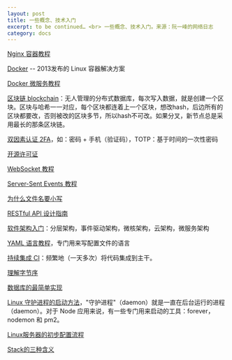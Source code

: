 ```yaml
---
layout: post
title: 一些概念、技术入门
excerpt: to be continued… <br> 一些概念、技术入门。来源：阮一峰的网络日志
category: docs
---
```


[Nginx 容器教程](http://www.ruanyifeng.com/blog/2018/02/nginx-docker.html)

[Docker](http://www.ruanyifeng.com/blog/2018/02/docker-tutorial.html) -- 2013发布的 Linux 容器解决方案

[Docker 微服务教程](http://www.ruanyifeng.com/blog/2018/02/docker-wordpress-tutorial.html)

[区块链 blockchain](http://www.ruanyifeng.com/blog/2017/12/blockchain-tutorial.html)：无人管理的分布式数据库，每次写入数据，就是创建一个区块。区块与哈希一一对应，每个区块都连着上一个区块，想改hash，后边所有的区块都要改，否则被改的区块多节，所以hash不可改。如果分叉，新节点总是采用最长的那条区块链。

[双因素认证 2FA](http://www.ruanyifeng.com/blog/2017/11/2fa-tutorial.html)，如：密码 + 手机（验证码），TOTP：基于时间的一次性密码

[开源许可证](http://www.ruanyifeng.com/blog/2017/10/open-source-license-tutorial.html)

[WebSocket 教程](http://www.ruanyifeng.com/blog/2017/05/websocket.html)

[Server-Sent Events 教程](http://www.ruanyifeng.com/blog/2017/05/server-sent_events.html)

[为什么文件名要小写](http://www.ruanyifeng.com/blog/2017/02/filename-should-be-lowercase.html)

[RESTful API 设计指南](http://www.ruanyifeng.com/blog/2014/05/restful_api.html)

[软件架构入门](http://www.ruanyifeng.com/blog/2016/09/software-architecture.html)：分层架构，事件驱动架构，微核架构，云架构，微服务架构

[YAML 语言教程](http://www.ruanyifeng.com/blog/2016/07/yaml.html)，专门用来写配置文件的语言

[持续集成 CI](http://www.ruanyifeng.com/blog/2015/09/continuous-integration.html)：频繁地（一天多次）将代码集成到主干。

[理解字节序](http://www.ruanyifeng.com/blog/2016/11/byte-order.html)

[数据库的最简单实现](http://www.ruanyifeng.com/blog/2014/07/database_implementation.html)

[Linux 守护进程的启动方法](http://www.ruanyifeng.com/blog/2016/02/linux-daemon.html)，"守护进程"（daemon）就是一直在后台运行的进程（daemon）。对于 Node 应用来说，有一些专门用来启动的工具：forever，nodemon 和 pm2。

[Linux服务器的初步配置流程](http://www.ruanyifeng.com/blog/2014/03/server_setup.html)

[Stack的三种含义](http://www.ruanyifeng.com/blog/2013/11/stack.html)
